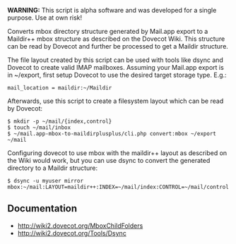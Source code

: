 **WARNING:** This script is alpha software and was developed for a single purpose. Use at own risk!

Converts mbox directory structure generated by Mail.app export to a Maildir++ mbox structure as described on the Dovecot Wiki. This structure can be read by Dovecot and further be processed to get a Maildir structure.

The file layout created by this script can be used with tools like dsync and Dovecot to create valid IMAP mailboxes. Assuming your Mail.app export is in ~/export, first setup Dovecot to use the desired target storage type. E.g.:

    mail_location = maildir:~/Maildir

Afterwards, use this script to create a filesystem layout which can be read by Dovecot:

    $ mkdir -p ~/mail/{index,control}
    $ touch ~/mail/inbox
    $ ~/mail.app-mbox-to-maildirplusplus/cli.php convert:mbox ~/export ~/mail

Configuring dovecot to use mbox with the maildir++ layout as described on the Wiki would work, but you can use dsync to convert the generated directory to a Maildir structure:

    $ dsync -u myuser mirror mbox:~/mail:LAYOUT=maildir++:INDEX=~/mail/index:CONTROL=~/mail/control

Documentation
-------------

* http://wiki2.dovecot.org/MboxChildFolders
* http://wiki2.dovecot.org/Tools/Dsync
